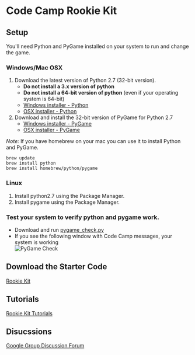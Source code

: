 # Code Camp Rookie Kit


## Setup

You'll need Python and PyGame installed on your system
to run and change the game.

### Windows/Mac OSX

1.	Download the latest version of Python 2.7 (32-bit version).
	*	**Do not install a 3.x version of python**
	*	**Do not install a 64-bit version of python** (even if your operating system is 64-bit)
	*	[Windows installer - Python](https://www.python.org/ftp/python/2.7.10/python-2.7.10.msi)
	*	[OSX installer - Python](https://www.python.org/ftp/python/2.7.10/python-2.7.10-macosx10.6.pkg)
2.	Download and install the 32-bit version of PyGame for Python 2.7
	*	[Windows installer - PyGame](http://pygame.org/ftp/pygame-1.9.1.win32-py2.7.msi)
	*	[OSX installer - PyGame](http://pygame.org/ftp/pygame-1.9.1release-python.org-32bit-py2.7-macosx10.3.dmg)

*Note:* If you have homebrew on your mac you can use it to install Python and PyGame.

	brew update
	brew install python
	brew install homebrew/python/pygame

### Linux

1.	Install python2.7 using the Package Manager.
2.	Install pygame using the Package Manager.

### Test your system to verify python and pygame work.
	
*	Download and run [pygame_check.py](pygame_check.py)
*	If you see the following window with Code Camp messages, your system is working<br>![PyGame Check](https://github.com/dsu-cit/code-camp-2015-rookie-kit-tutorials/blob/master/assets/images/pygame_check.png)


## Download the Starter Code

[Rookie Kit](rookie-kit.zip)


## Tutorials

[Rookie Kit Tutorials](https://github.com/dsu-cit/code-camp-2015-rookie-kit-tutorials/tree/master/tutorials)


## Disucssions

[Google Group Discussion Forum](https://groups.google.com/forum/#!forum/code-camp-rookie-kit)